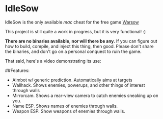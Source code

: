 # IdleSow
IdleSow is the only available *mac* cheat for the free game [Warsow](http://www.warsow.net/)

This project is still quite a work in progress, but it is very functional! :)

**There are no binaries available, nor will there be any.** If you can figure out how to build, compile, and inject this thing, then good.
Please don't share the binaries, and don't go on a personal conquest to ruin the game.

That said, here's a video demonstrating its use:

##Features:
* Aimbot w/ generic prediction. Automatically aims at targets
* Wallhack. Shows enemies, powerups, and other things of interest through walls 
* Mirrorcam. Shows a rear-view camera to catch enemies sneaking up on you.
* Name ESP. Shows names of enemies through walls.
* Weapon ESP. Show weapons of enemies through walls.
